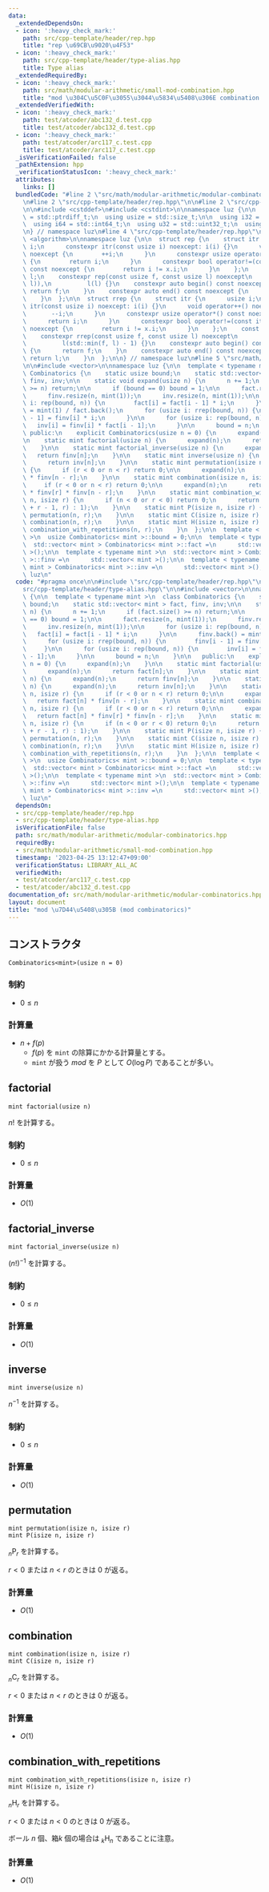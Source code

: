 ```yaml
---
data:
  _extendedDependsOn:
  - icon: ':heavy_check_mark:'
    path: src/cpp-template/header/rep.hpp
    title: "rep \u69CB\u9020\u4F53"
  - icon: ':heavy_check_mark:'
    path: src/cpp-template/header/type-alias.hpp
    title: Type alias
  _extendedRequiredBy:
  - icon: ':heavy_check_mark:'
    path: src/math/modular-arithmetic/small-mod-combination.hpp
    title: "mod \u304C\u5C0F\u3055\u3044\u5834\u5408\u306E combination (Lucas's theorem)"
  _extendedVerifiedWith:
  - icon: ':heavy_check_mark:'
    path: test/atcoder/abc132_d.test.cpp
    title: test/atcoder/abc132_d.test.cpp
  - icon: ':heavy_check_mark:'
    path: test/atcoder/arc117_c.test.cpp
    title: test/atcoder/arc117_c.test.cpp
  _isVerificationFailed: false
  _pathExtension: hpp
  _verificationStatusIcon: ':heavy_check_mark:'
  attributes:
    links: []
  bundledCode: "#line 2 \"src/math/modular-arithmetic/modular-combinatorics.hpp\"\n\
    \n#line 2 \"src/cpp-template/header/rep.hpp\"\n\n#line 2 \"src/cpp-template/header/type-alias.hpp\"\
    \n\n#include <cstddef>\n#include <cstdint>\n\nnamespace luz {\n\n  using isize\
    \ = std::ptrdiff_t;\n  using usize = std::size_t;\n\n  using i32 = std::int32_t;\n\
    \  using i64 = std::int64_t;\n  using u32 = std::uint32_t;\n  using u64 = std::uint64_t;\n\
    \n} // namespace luz\n#line 4 \"src/cpp-template/header/rep.hpp\"\n\n#include\
    \ <algorithm>\n\nnamespace luz {\n\n  struct rep {\n    struct itr {\n      usize\
    \ i;\n      constexpr itr(const usize i) noexcept: i(i) {}\n      void operator++()\
    \ noexcept {\n        ++i;\n      }\n      constexpr usize operator*() const noexcept\
    \ {\n        return i;\n      }\n      constexpr bool operator!=(const itr x)\
    \ const noexcept {\n        return i != x.i;\n      }\n    };\n    const itr f,\
    \ l;\n    constexpr rep(const usize f, const usize l) noexcept\n        : f(std::min(f,\
    \ l)),\n          l(l) {}\n    constexpr auto begin() const noexcept {\n     \
    \ return f;\n    }\n    constexpr auto end() const noexcept {\n      return l;\n\
    \    }\n  };\n\n  struct rrep {\n    struct itr {\n      usize i;\n      constexpr\
    \ itr(const usize i) noexcept: i(i) {}\n      void operator++() noexcept {\n \
    \       --i;\n      }\n      constexpr usize operator*() const noexcept {\n  \
    \      return i;\n      }\n      constexpr bool operator!=(const itr x) const\
    \ noexcept {\n        return i != x.i;\n      }\n    };\n    const itr f, l;\n\
    \    constexpr rrep(const usize f, const usize l) noexcept\n        : f(l - 1),\n\
    \          l(std::min(f, l) - 1) {}\n    constexpr auto begin() const noexcept\
    \ {\n      return f;\n    }\n    constexpr auto end() const noexcept {\n     \
    \ return l;\n    }\n  };\n\n} // namespace luz\n#line 5 \"src/math/modular-arithmetic/modular-combinatorics.hpp\"\
    \n\n#include <vector>\n\nnamespace luz {\n\n  template < typename mint >\n  class\
    \ Combinatorics {\n    static usize bound;\n    static std::vector< mint > fact,\
    \ finv, inv;\n\n    static void expand(usize n) {\n      n += 1;\n      if (fact.size()\
    \ >= n) return;\n\n      if (bound == 0) bound = 1;\n\n      fact.resize(n, mint(1));\n\
    \      finv.resize(n, mint(1));\n      inv.resize(n, mint(1));\n\n      for (usize\
    \ i: rep(bound, n)) {\n        fact[i] = fact[i - 1] * i;\n      }\n\n      finv.back()\
    \ = mint(1) / fact.back();\n      for (usize i: rrep(bound, n)) {\n        finv[i\
    \ - 1] = finv[i] * i;\n      }\n\n      for (usize i: rep(bound, n)) {\n     \
    \   inv[i] = finv[i] * fact[i - 1];\n      }\n\n      bound = n;\n    }\n\n  \
    \ public:\n    explicit Combinatorics(usize n = 0) {\n      expand(n);\n    }\n\
    \n    static mint factorial(usize n) {\n      expand(n);\n      return fact[n];\n\
    \    }\n\n    static mint factorial_inverse(usize n) {\n      expand(n);\n   \
    \   return finv[n];\n    }\n\n    static mint inverse(usize n) {\n      expand(n);\n\
    \      return inv[n];\n    }\n\n    static mint permutation(isize n, isize r)\
    \ {\n      if (r < 0 or n < r) return 0;\n\n      expand(n);\n      return fact[n]\
    \ * finv[n - r];\n    }\n\n    static mint combination(isize n, isize r) {\n \
    \     if (r < 0 or n < r) return 0;\n\n      expand(n);\n      return fact[n]\
    \ * finv[r] * finv[n - r];\n    }\n\n    static mint combination_with_repetitions(isize\
    \ n, isize r) {\n      if (n < 0 or r < 0) return 0;\n      return (r ? combination(n\
    \ + r - 1, r) : 1);\n    }\n\n    static mint P(isize n, isize r) {\n      return\
    \ permutation(n, r);\n    }\n\n    static mint C(isize n, isize r) {\n      return\
    \ combination(n, r);\n    }\n\n    static mint H(isize n, isize r) {\n      return\
    \ combination_with_repetitions(n, r);\n    }\n  };\n\n  template < typename mint\
    \ >\n  usize Combinatorics< mint >::bound = 0;\n\n  template < typename mint >\n\
    \  std::vector< mint > Combinatorics< mint >::fact =\n      std::vector< mint\
    \ >();\n\n  template < typename mint >\n  std::vector< mint > Combinatorics< mint\
    \ >::finv =\n      std::vector< mint >();\n\n  template < typename mint >\n  std::vector<\
    \ mint > Combinatorics< mint >::inv =\n      std::vector< mint >();\n\n} // namespace\
    \ luz\n"
  code: "#pragma once\n\n#include \"src/cpp-template/header/rep.hpp\"\n#include \"\
    src/cpp-template/header/type-alias.hpp\"\n\n#include <vector>\n\nnamespace luz\
    \ {\n\n  template < typename mint >\n  class Combinatorics {\n    static usize\
    \ bound;\n    static std::vector< mint > fact, finv, inv;\n\n    static void expand(usize\
    \ n) {\n      n += 1;\n      if (fact.size() >= n) return;\n\n      if (bound\
    \ == 0) bound = 1;\n\n      fact.resize(n, mint(1));\n      finv.resize(n, mint(1));\n\
    \      inv.resize(n, mint(1));\n\n      for (usize i: rep(bound, n)) {\n     \
    \   fact[i] = fact[i - 1] * i;\n      }\n\n      finv.back() = mint(1) / fact.back();\n\
    \      for (usize i: rrep(bound, n)) {\n        finv[i - 1] = finv[i] * i;\n \
    \     }\n\n      for (usize i: rep(bound, n)) {\n        inv[i] = finv[i] * fact[i\
    \ - 1];\n      }\n\n      bound = n;\n    }\n\n   public:\n    explicit Combinatorics(usize\
    \ n = 0) {\n      expand(n);\n    }\n\n    static mint factorial(usize n) {\n\
    \      expand(n);\n      return fact[n];\n    }\n\n    static mint factorial_inverse(usize\
    \ n) {\n      expand(n);\n      return finv[n];\n    }\n\n    static mint inverse(usize\
    \ n) {\n      expand(n);\n      return inv[n];\n    }\n\n    static mint permutation(isize\
    \ n, isize r) {\n      if (r < 0 or n < r) return 0;\n\n      expand(n);\n   \
    \   return fact[n] * finv[n - r];\n    }\n\n    static mint combination(isize\
    \ n, isize r) {\n      if (r < 0 or n < r) return 0;\n\n      expand(n);\n   \
    \   return fact[n] * finv[r] * finv[n - r];\n    }\n\n    static mint combination_with_repetitions(isize\
    \ n, isize r) {\n      if (n < 0 or r < 0) return 0;\n      return (r ? combination(n\
    \ + r - 1, r) : 1);\n    }\n\n    static mint P(isize n, isize r) {\n      return\
    \ permutation(n, r);\n    }\n\n    static mint C(isize n, isize r) {\n      return\
    \ combination(n, r);\n    }\n\n    static mint H(isize n, isize r) {\n      return\
    \ combination_with_repetitions(n, r);\n    }\n  };\n\n  template < typename mint\
    \ >\n  usize Combinatorics< mint >::bound = 0;\n\n  template < typename mint >\n\
    \  std::vector< mint > Combinatorics< mint >::fact =\n      std::vector< mint\
    \ >();\n\n  template < typename mint >\n  std::vector< mint > Combinatorics< mint\
    \ >::finv =\n      std::vector< mint >();\n\n  template < typename mint >\n  std::vector<\
    \ mint > Combinatorics< mint >::inv =\n      std::vector< mint >();\n\n} // namespace\
    \ luz\n"
  dependsOn:
  - src/cpp-template/header/rep.hpp
  - src/cpp-template/header/type-alias.hpp
  isVerificationFile: false
  path: src/math/modular-arithmetic/modular-combinatorics.hpp
  requiredBy:
  - src/math/modular-arithmetic/small-mod-combination.hpp
  timestamp: '2023-04-25 13:12:47+09:00'
  verificationStatus: LIBRARY_ALL_AC
  verifiedWith:
  - test/atcoder/arc117_c.test.cpp
  - test/atcoder/abc132_d.test.cpp
documentation_of: src/math/modular-arithmetic/modular-combinatorics.hpp
layout: document
title: "mod \u7D44\u5408\u305B (mod combinatorics)"
---
```


## コンストラクタ
```
Combinatorics<mint>(usize n = 0)
```

### 制約
- $0 \leq n$

### 計算量
- $n + f(p)$
  - $f(p)$ を `mint` の除算にかかる計算量とする。
  - `mint` が扱う $mod$ を $P$ として $O(\log P)$ であることが多い。

## factorial
```
mint factorial(usize n)
```

$n!$ を計算する。

### 制約
- $0 \leq n$

### 計算量
- $O(1)$

## factorial_inverse 
```
mint factorial_inverse(usize n)
```

$(n!)^{-1}$ を計算する。

### 制約
- $0 \leq n$

### 計算量
- $O(1)$

## inverse 
```
mint inverse(usize n)
```

$n^{-1}$ を計算する。

### 制約
- $0 \leq n$

### 計算量
- $O(1)$

## permutation
```
mint permutation(isize n, isize r)
mint P(isize n, isize r)
```

$_n\mathrm{P}_r$ を計算する。

$r < 0$ または $n < r$ のときは $0$ が返る。

### 計算量
- $O(1)$

## combination
```
mint combination(isize n, isize r)
mint C(isize n, isize r)
```

$_n\mathrm{C}_r$ を計算する。

$r < 0$ または $n < r$ のときは $0$ が返る。

### 計算量
- $O(1)$

## combination_with_repetitions
```
mint combination_with_repetitions(isize n, isize r)
mint H(isize n, isize r)
```

$_n\mathrm{H}_r$ を計算する。

$r < 0$ または $n < 0$ のときは $0$ が返る。

ボール $n$ 個、箱$k$ 個の場合は $_k\mathrm{H}_n$ であることに注意。

### 計算量
- $O(1)$
